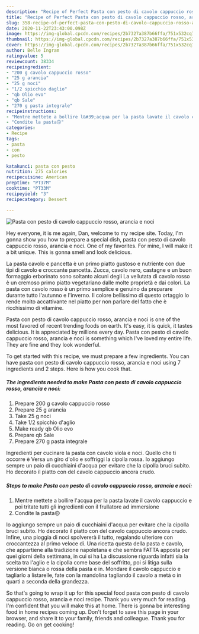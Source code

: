 ```yaml
---
description: "Recipe of Perfect Pasta con pesto di cavolo cappuccio rosso, arancia e noci"
title: "Recipe of Perfect Pasta con pesto di cavolo cappuccio rosso, arancia e noci"
slug: 358-recipe-of-perfect-pasta-con-pesto-di-cavolo-cappuccio-rosso-arancia-e-noci
date: 2020-11-22T23:43:00.098Z
image: https://img-global.cpcdn.com/recipes/2b7327a387b66ffa/751x532cq70/pasta-con-pesto-di-cavolo-cappuccio-rosso-arancia-e-noci-recipe-main-photo.jpg
thumbnail: https://img-global.cpcdn.com/recipes/2b7327a387b66ffa/751x532cq70/pasta-con-pesto-di-cavolo-cappuccio-rosso-arancia-e-noci-recipe-main-photo.jpg
cover: https://img-global.cpcdn.com/recipes/2b7327a387b66ffa/751x532cq70/pasta-con-pesto-di-cavolo-cappuccio-rosso-arancia-e-noci-recipe-main-photo.jpg
author: Belle Ingram
ratingvalue: 5
reviewcount: 38334
recipeingredient:
- "200 g cavolo cappuccio rosso"
- "25 g arancia"
- "25 g noci"
- "1/2 spicchio daglio"
- "qb Olio evo"
- "qb Sale"
- "270 g pasta integrale"
recipeinstructions:
- "Mentre mettete a bollire l&#39;acqua per la pasta lavate il cavolo cappuccio e poi tritate tutti gli ingredienti con il frullatore ad immersione"
- "Condite la pasta🙃"
categories:
- Recipe
tags:
- pasta
- con
- pesto

katakunci: pasta con pesto 
nutrition: 275 calories
recipecuisine: American
preptime: "PT37M"
cooktime: "PT33M"
recipeyield: "3"
recipecategory: Dessert

---
```



![Pasta con pesto di cavolo cappuccio rosso, arancia e noci](https://img-global.cpcdn.com/recipes/2b7327a387b66ffa/751x532cq70/pasta-con-pesto-di-cavolo-cappuccio-rosso-arancia-e-noci-recipe-main-photo.jpg)

Hey everyone, it is me again, Dan, welcome to my recipe site. Today, I'm gonna show you how to prepare a special dish, pasta con pesto di cavolo cappuccio rosso, arancia e noci. One of my favorites. For mine, I will make it a bit unique. This is gonna smell and look delicious.

La pasta cavolo e pancetta è un primo piatto gustoso e nutriente con due tipi di cavolo e croccante pancetta. Zucca, cavolo nero, castagne e un buon formaggio erborinato sono soltanto alcuni degli La vellutata di cavolo rosso è un cremoso primo piatto vegetariano dalle molte proprietà e dai colori. La pasta con cavolo rosso è un primo semplice e genuino da preparare durante tutto l&#39;autunno e l&#39;inverno. Il colore bellissimo di questo ortaggio lo rende molto accattivante nel piatto per non parlare del fatto che è ricchissimo di vitamine.

Pasta con pesto di cavolo cappuccio rosso, arancia e noci is one of the most favored of recent trending foods on earth. It's easy, it is quick, it tastes delicious. It is appreciated by millions every day. Pasta con pesto di cavolo cappuccio rosso, arancia e noci is something which I've loved my entire life. They are fine and they look wonderful.


To get started with this recipe, we must prepare a few ingredients. You can have pasta con pesto di cavolo cappuccio rosso, arancia e noci using 7 ingredients and 2 steps. Here is how you cook that.

<!--inarticleads1-->

##### The ingredients needed to make Pasta con pesto di cavolo cappuccio rosso, arancia e noci:

1. Prepare 200 g cavolo cappuccio rosso
1. Prepare 25 g arancia
1. Take 25 g noci
1. Take 1/2 spicchio d&#39;aglio
1. Make ready qb Olio evo
1. Prepare qb Sale
1. Prepare 270 g pasta integrale


Ingredienti per cucinare la pasta con cavolo viola e noci. Quello che ti occorre è Versa un giro d&#39;olio e soffriggi la cipolla rossa. Io aggiungo sempre un paio di cucchiaini d&#39;acqua per evitare che la cipolla bruci subito. Ho decorato il piatto con del cavolo cappuccio ancora crudo. 

<!--inarticleads2-->

##### Steps to make Pasta con pesto di cavolo cappuccio rosso, arancia e noci:

1. Mentre mettete a bollire l&#39;acqua per la pasta lavate il cavolo cappuccio e poi tritate tutti gli ingredienti con il frullatore ad immersione
1. Condite la pasta🙃


Io aggiungo sempre un paio di cucchiaini d&#39;acqua per evitare che la cipolla bruci subito. Ho decorato il piatto con del cavolo cappuccio ancora crudo. Infine, una pioggia di noci spolvererà il tutto, regalando ulteriore con croccantezza al primo veloce di. Una ricetta questa della pasta e cavolo, che appartiene alla tradizione napoletana e che sembra FATTA apposta per quei giorni della settimana, in cui si ha La discussione riguarda infatti sia la scelta tra l&#39;aglio e la cipolla come base del soffritto, poi si litiga sulla versione bianca o rossa della pasta e in. Mondare il cavolo cappuccio e tagliarlo a listarelle, fate con la mandolina tagliando il cavolo a metà o in quarti a seconda della grandezza. 

So that's going to wrap it up for this special food pasta con pesto di cavolo cappuccio rosso, arancia e noci recipe. Thank you very much for reading. I'm confident that you will make this at home. There is gonna be interesting food in home recipes coming up. Don't forget to save this page in your browser, and share it to your family, friends and colleague. Thank you for reading. Go on get cooking!
